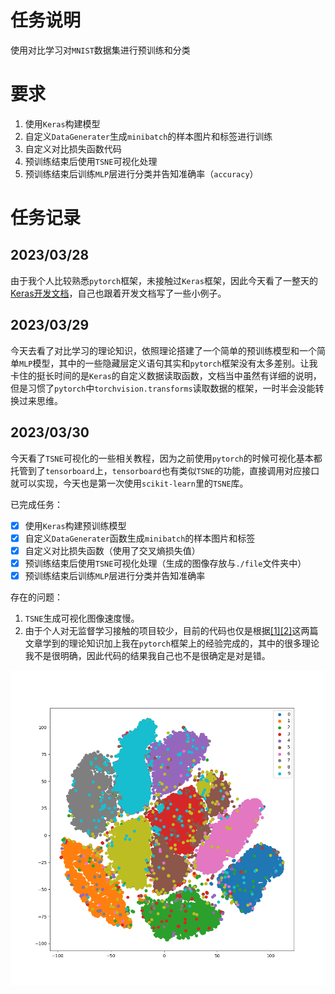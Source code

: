 # 任务说明

使用对比学习对`MNIST`数据集进行预训练和分类

# 要求

1. 使用`Keras`构建模型
2. 自定义`DataGenerater`生成`minibatch`的样本图片和标签进行训练
3. 自定义对比损失函数代码
4. 预训练结束后使用`TSNE`可视化处理
5. 预训练结束后训练`MLP`层进行分类并告知准确率（`accuracy`）

# 任务记录

## 2023/03/28

由于我个人比较熟悉`pytorch`框架，未接触过`Keras`框架，因此今天看了一整天的[Keras开发文档](https://keras.io/zh/)，自己也跟着开发文档写了一些小例子。

## 2023/03/29

今天去看了对比学习的理论知识，依照理论搭建了一个简单的预训练模型和一个简单`MLP`模型，其中的一些隐藏层定义语句其实和`pytorch`框架没有太多差别。让我卡住的挺长时间的是`Keras`的自定义数据读取函数，文档当中虽然有详细的说明，但是习惯了`pytorch`中`torchvision.transforms`读取数据的框架，一时半会没能转换过来思维。

## 2023/03/30

今天看了`TSNE`可视化的一些相关教程，因为之前使用`pytorch`的时候可视化基本都托管到了`tensorboard`上，`tensorboard`也有类似`TSNE`的功能，直接调用对应接口就可以实现，今天也是第一次使用`scikit-learn`里的`TSNE`库。

已完成任务：

- [x] 使用`Keras`构建预训练模型
- [x] 自定义`DataGenerater`函数生成`minibatch`的样本图片和标签
- [x] 自定义对比损失函数（使用了交叉熵损失值）
- [x] 预训练结束后使用`TSNE`可视化处理（生成的图像存放与`./file`文件夹中）
- [x] 预训练结束后训练`MLP`层进行分类并告知准确率

存在的问题：

1. `TSNE`生成可视化图像速度慢。
2. 由于个人对无监督学习接触的项目较少，目前的代码也仅是根据[[1]](https://blog.csdn.net/cziun/article/details/119118768)[[2]](https://zhuanlan.zhihu.com/p/104384194?utm_source=zhihu)这两篇文章学到的理论知识加上我在`pytorch`框架上的经验完成的，其中的很多理论我不是很明确，因此代码的结果我自己也不是很确定是对是错。

![TSNE](./file/TSNE%E5%8F%AF%E8%A7%86%E5%8C%96.png)